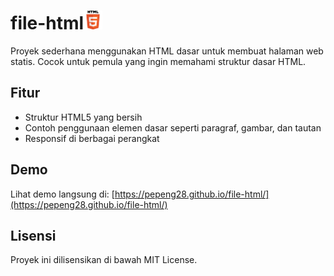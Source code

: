 # file-html<img src="HTML5_logo_and_wordmark.svg.png" width="30"/>

Proyek sederhana menggunakan HTML dasar untuk membuat halaman web statis. Cocok untuk pemula yang ingin memahami struktur dasar HTML.


## Fitur

- Struktur HTML5 yang bersih
- Contoh penggunaan elemen dasar seperti paragraf, gambar, dan tautan
- Responsif di berbagai perangkat

## Demo

Lihat demo langsung di: [https://pepeng28.github.io/file-html/](https://pepeng28.github.io/file-html/)

## Lisensi

Proyek ini dilisensikan di bawah MIT License.

